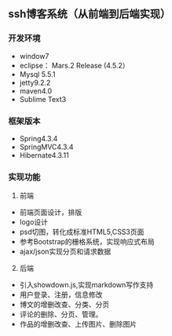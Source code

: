 ﻿## ssh博客系统（从前端到后端实现）
### 开发环境
 * window7
 * eclipse： Mars.2 Release (4.5.2）
 * Mysql 5.5.1
 * jetty9.2.2
 * maven4.0
 * Sublime Text3

### 框架版本
* Spring4.3.4
* SpringMVC4.3.4
* Hibernate4.3.11

### 实现功能
1. 前端
* 前端页面设计，排版
* logo设计
* psd切图，转化成标准HTML5,CSS3页面
* 参考Bootstrap的栅格系统，实现响应式布局
* ajax/json实现分页和请求数据

2. 后端
* 引入showdown.js,实现markdown写作支持
* 用户登录、注册，信息修改
* 博文的增删改查、分类、分页
* 评论的删除、分页、管理。
* 作品的增删改查、上传图片、删除图片


